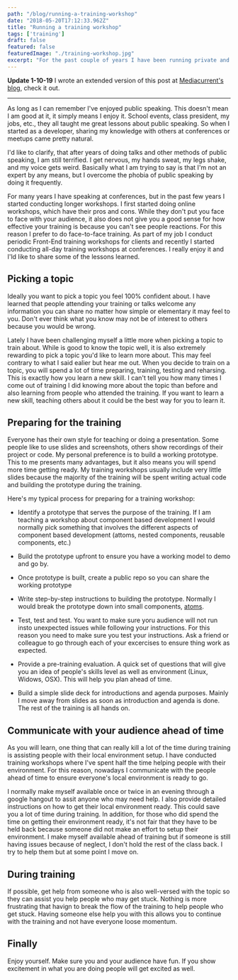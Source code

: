 ```yaml
---
path: "/blog/running-a-training-workshop"
date: "2018-05-20T17:12:33.962Z"
title: "Running a training workshop"
tags: ['training']
draft: false
featured: false
featuredImage: "./training-workshop.jpg"
excerpt: "For the past couple of years I have been running private and community driven training workshops and I'd like to share my experiences and lessons learned."
---
```

**Update 1-10-19**
I wrote an extended version of this post at [Mediacurrent's blog](https://www.mediacurrent.com/blog/planning-effective-training/), check it out.

***

As long as I can remember I've enjoyed public speaking.  This doesn't mean I am good at it, it simply means I enjoy it.  School events, class president, my jobs, etc., they all taught me great lessons about public speaking.  So when I started as a developer, sharing my knowledge with others at conferences or meetups came pretty natural.

I'd like to clarify, that after years of doing talks and other methods of public speaking, I am still terrified.  I get nervous, my hands sweat, my legs shake, and my voice gets weird.  Basically what I am trying to say is that I'm not an expert by any means, but I overcome the phobia of public speaking by doing it frequently.

For many years I have speaking at conferences, but in the past few years I started conducting longer workshops.  I first started doing online workshops, which have their pros and cons.  While they don't put you face to face with your audience, it also does not give you a good sense for how effective your training is because you can't see people reactions.  For this reason I prefer to do face-to-face training.
As part of my job I conduct periodic Front-End training workshops for clients and recently I started conducting all-day training workshops at conferences.  I really enjoy it and I'ld like to share some of the lessons learned.

## Picking a topic

Ideally you want to pick a topic you feel 100% confident about.  I have learned that people attending your training or talks welcome any information you can share no matter how simple or elementary it may feel to you.  Don't ever think what you know may not be of interest to others because you would be wrong.

Lately I have been challenging myself a little more when picking a topic to train about.  While is good to know the topic well, it is also extremely rewarding to pick a topic you'd like to learn more about.  This may feel contrary to what I said ealier but hear me out.  When you decide to train on a topic, you will spend a lot of time preparing, training, testing and reharsing.  This is exactly how you learn a new skill.  I can't tell you how many times I come out of training I did knowing more about the topic than before and also learning from people who attended the training.  If you want to learn a new skill, teaching others about it could be the best way for you to learn it.


## Preparing for the training

Everyone has their own style for teaching or doing a presentation.  Some people like to use slides and screenshots, others show recordings of their project or code.  My personal preference is to build a working prototype.  This to me presents many advantages, but it also means you will spend more time getting ready.
My training workshops usually include very little slides because the majority of the training will be spent writing actual code and building the prototype during the training.

Here's my typical process for preparing for a training workshop:

* Identify a prototype that serves the purpose of the training.  If I am teaching a workshop about component based development I would normally pick something that involves the different aspects of component based development (attoms, nested components, reusable components, etc.)

* Build the prototype upfront to ensure you have a working model to demo and go by.

* Once prototype is built, create a public repo so you can share the working prototype

* Write step-by-step instructions to building the prototype.  Normally I would break the prototype down into small components, [atoms](http://bradfrost.com/blog/post/atomic-web-design/#atoms).

* Test, test and test.  You want to make sure yoru audience will not run insto unexpected issues while following your instructions. For this reason you need to make sure you test your instructions.  Ask a friend or colleague to go through each of your excercises to ensure thing work as expected.

* Provide a pre-training evaluation.  A quick set of questions that will give you an idea of people's skills level as well as environment (Linux, Widows, OSX). This will help you plan ahead of time.

* Build a simple slide deck for introductions and agenda purposes.  Mainly I move away from slides as soon as introduction and agenda is done.  The rest of the training is all hands on.


## Communicate with your audience ahead of time

As you will learn, one thing that can really kill a lot of the time during training is assisting people with their local environment setup.  I have conducted training workshops where I've spent half the time helping people with their environment.  For this reason, nowadays I communicate with the people ahead of time to ensure everyone's local environment is ready to go.

I normally make myself available once or twice in an evening through a google hangout to assit anyone who may need help.  I also provide detailed instructions on how to get their local environment ready.  This could save you a lot of time during training.  In addition, for those who did spend the time on getting their environment ready, it's not fair that they have to be held back because someone did not make an effort to setup their environment.
I make myself available ahead of training but if someone is still having issues because of neglect, I don't hold the rest of the class back.  I try to help them but at some point I move on.

## During training

If possible, get help from someone who is also well-versed with the topic so they can assist you help people who may get stuck.  Nothing is more frustrating that havign to break the flow of the training to help people who get stuck.  Having someone else help you with this allows you to continue with the training and not have everyone loose momentum.


## Finally

Enjoy yourself.  Make sure you and your audience have fun.  If you show excitement in what you are doing people will get excited as well.

